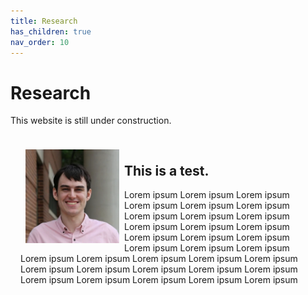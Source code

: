 ```yaml
---
title: Research
has_children: true
nav_order: 10
---
```


# Research 

This website is still under construction.





<div style="display:flow-root; padding:1rem;">
<img style="float: left; width: 150px; margin:0.5rem;" src="headshotsquare.webp">
<h2>This is a test.</h2>
<p> Lorem ipsum Lorem ipsum Lorem ipsum Lorem ipsum Lorem ipsum Lorem ipsum Lorem ipsum Lorem ipsum Lorem ipsum Lorem ipsum Lorem ipsum Lorem ipsum Lorem ipsum Lorem ipsum Lorem ipsum Lorem ipsum Lorem ipsum Lorem ipsum Lorem ipsum Lorem ipsum Lorem ipsum Lorem ipsum Lorem ipsum Lorem ipsum Lorem ipsum Lorem ipsum Lorem ipsum Lorem ipsum Lorem ipsum Lorem ipsum Lorem ipsum Lorem ipsum Lorem ipsum
</div>

